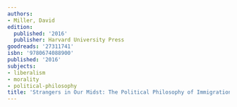 ```yaml
---
authors:
- Miller, David
edition:
  published: '2016'
  publisher: Harvard University Press
goodreads: '27311741'
isbn: '9780674088900'
published: '2016'
subjects:
- liberalism
- morality
- political-philosophy
title: 'Strangers in Our Midst: The Political Philosophy of Immigration'
---
```


